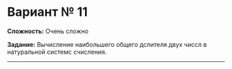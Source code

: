 # Вариант № 11
**Сложность:** Очень сложно

**Задание:**  Вычисление наибольшего общего дслителя двух чиссл в натуральной системс счисления.

---